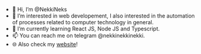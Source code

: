- 👋 Hi, I’m @NekkiNeks
- 👀 I’m interested in web developement, I also interested in the automation of processes related to computer technology in general.
- 🌱 I’m currently learning React JS, Node JS and Typescript.
- 📫 You can reach me on telegram @nekkinekkinekki.
- 🌐 Also check my [website](https://nekkineks.github.io)!

<!---
NekkiNeks/NekkiNeks is a ✨ special ✨ repository because its `README.md` (this file) appears on your GitHub profile.
You can click the Preview link to take a look at your changes.
--->
